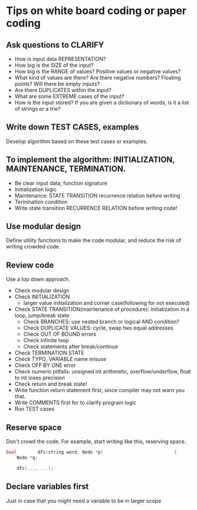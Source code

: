 # Tips on white board coding or paper coding

## Ask questions to CLARIFY
- How is input data REPRESENTATION?
- How big is the SIZE of the input?
- How big is the RANGE of values? Positive values or negative values?
- What kind of values are there? Are there negative numbers? Floating points? Will there be empty inputs?
- Are there DUPLICATES within the input?
- What are some EXTREME cases of the input?
- How is the input stored? If you are given a dictionary of words, is it a list of strings or a trie?

## Write down TEST CASES, examples
Develop algorithm based on these test cases or examples.

## To implement the algorithm: INITIALIZATION, MAINTENANCE, TERMINATION.
- Be clear input data, function signature
- Initialization logic
- Maintenance: STATE TRANSITION recurrence relation before writing
- Termination condition
- Write state transition RECURRENCE RELATION before writing code!

## Use modular design
Define utility functions to make the code modular, and reduce the risk of writing crowded code.

## Review code
Use a top down approach.
- Check modular design
- Check INITIALIZATION
    - larger value initialization and corner case(following for not executed)
- Check STATE TRANSITION(maintenance of procedure): initialization in a loop, jump/break state
    - Check BRANCHES: use nested branch or logical AND condition?
    - Check DUPLICATE VALUES: cycle, swap two equal addresses
    - Check OUT OF BOUND errors
    - Check infinite loop
    - Check statements after break/continue
- Check TERMINATION STATE
- Check TYPO, VARIABLE name misuse
- Check OFF BY ONE error
- Check numeric pitfalls: unsigned int arithmetic, overflow/underflow, float to int loses precision
- Check return and break state!
- Write function return statement first, since compiler may not warn you that.
- Write COMMENTS first for to clarify program logic
- Run TEST cases


## Reserve space
Don't crowd the code.
For example, start writing like this, reserving space.
```cpp
bool        dfs(string word, Node *p)                           {
    Node *q;

    dfs(..., ...);
```

## Declare variables first
Just in case that you might need a variable to be in larger scope





